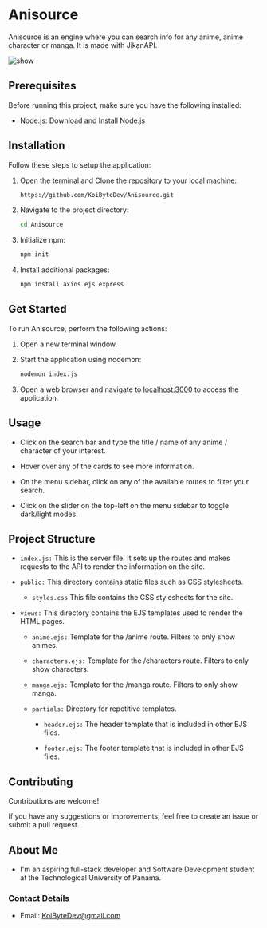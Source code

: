 # Anisource

Anisource is an engine where you can search info for any anime, anime character or manga. It is made with JikanAPI.

![show](https://github.com/KoiByteDev/Anisource/assets/58573852/243fd39c-3680-486c-ac18-7706970a461e)

## Prerequisites

Before running this project, make sure you have the following installed:

* Node.js: Download and Install Node.js

## Installation

Follow these steps to setup the application:

1. Open the terminal and Clone the repository to your local machine:

    ```bash
    https://github.com/KoiByteDev/Anisource.git
    ```

2. Navigate to the project directory:

    ```bash
    cd Anisource
    ```

3. Initialize npm:

   ```bash
   npm init
   ```

4. Install additional packages:

   ```bash
   npm install axios ejs express
   ```

## Get Started

To run Anisource, perform the following actions:

1. Open a new terminal window.

2. Start the application using nodemon:

   ```bash
   nodemon index.js
   ```
7. Open a web browser and navigate to [localhost:3000](http://localhost:3000) to access the application.

## Usage

* Click on the search bar and type the title / name of any anime / character of your interest.

* Hover over any of the cards to see more information.

* On the menu sidebar, click on any of the available routes to filter your search.

* Click on the slider on the top-left on the menu sidebar to toggle dark/light modes.

## Project Structure

* `index.js:` This is the server file. It sets up the routes and makes requests to the API to render the information on the site.

* `public:` This directory contains static files such as CSS stylesheets.
    * `styles.css` This file contains the CSS stylesheets for the site.

* `views:` This directory contains the EJS templates used to render the HTML pages.

    * `anime.ejs:` Template for the /anime route. Filters to only show animes.
     
    * `characters.ejs:` Template for the /characters route. Filters to only show characters.

    * `manga.ejs:` Template for the /manga route. Filters to only show manga.

    * `partials:` Directory for repetitive templates.
        * `header.ejs:` The header template that is included in other EJS files.

        * `footer.ejs:` The footer template that is included in other EJS files.

## Contributing
Contributions are welcome! 

If you have any suggestions or improvements, feel free to create an issue or submit a pull request.

## About Me

* I'm an aspiring full-stack developer and Software Development student at the Technological University of Panama.


### Contact Details
* Email: KoiByteDev@gmail.com
